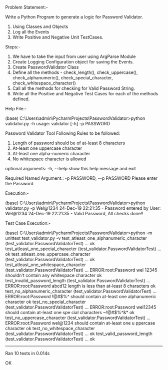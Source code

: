 Problem Statement:-

Write a Python Program to generate a logic for Password Validator.

1. Using Classes and Objects
2. Log all the Events
3. Write Positive and Negative Unit TestCases.

Steps:-

1. We have to take the input from user using ArgParse Module
2. Create Logging Configuration object for saving the Events.
3. Create PasswordValidator Class
4. Define all the methods - check_length(), check_uppercase(), check_alphanumeric(), check_special_character, check_whitespace_character()
5. Call all the methods for checking for Valid Password String.
6. Write all the Positive and Negative Test Cases for each of the methods defined.



Help File:-


(base) C:\Users\admin\PycharmProjects\PasswordValidator>python validator.py -h
usage: validator [-h] -p PASSWORD

Password Validator Tool
Following Rules to be followed:
1. Length of password should be of at-least 8 characters
2. At-least one uppercase character
3. At-least one alpha-numeric character
4. No whitespace character is allowed

optional arguments:
  -h, --help            show this help message and exit

Required Named Argument.:
  -p PASSWORD, --p PASSWORD
                        Please enter the Password



Execution:-

(base) C:\Users\admin\PycharmProjects\PasswordValidator>python validator.py -p Wel@1234
24-Dec-19 22:21:35 - Password entered by User: Wel@1234
24-Dec-19 22:21:35 - Valid Password, All checks done!!



Test Case Execution:-

(base) C:\Users\admin\PycharmProjects\PasswordValidator>python -m unittest test_validator.py -v
test_atleast_one_alphanumeric_character (test_validator.PasswordValidatorTest) ... ok
test_atleast_one_special_character (test_validator.PasswordValidatorTest) ... ok
test_atleast_one_uppercase_character (test_validator.PasswordValidatorTest) ... ok
test_atleast_one_whitespace_character (test_validator.PasswordValidatorTest) ... ERROR:root:Password wel 12345 shouldn't contain
any whitespace character
ok
test_invalid_password_length (test_validator.PasswordValidatorTest) ... ERROR:root:Password abcd12 length is less than at-least 8
 characters
ok
test_no_alphanumeric_character (test_validator.PasswordValidatorTest) ... ERROR:root:Password !@#$%^ should contain at-least one
alphanumeric character
ok
test_no_special_character (test_validator.PasswordValidatorTest) ... ERROR:root:Password wel12345 should contain at-least one spe
cial characters ~!@#$%^&*
ok
test_no_uppercase_character (test_validator.PasswordValidatorTest) ... ERROR:root:Password wel@1234 should contain at-least one u
ppercase character
ok
test_no_whitespace_character (test_validator.PasswordValidatorTest) ... ok
test_valid_password_length (test_validator.PasswordValidatorTest) ... ok

----------------------------------------------------------------------
Ran 10 tests in 0.014s

OK
